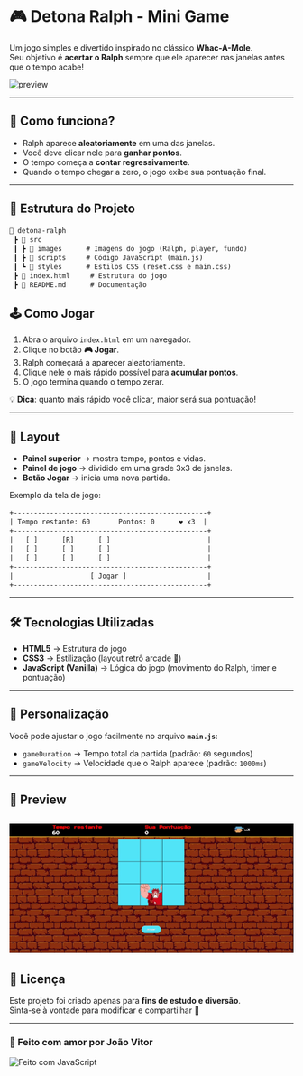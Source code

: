 # 🎮 Detona Ralph - Mini Game  

Um jogo simples e divertido inspirado no clássico **Whac-A-Mole**.  
Seu objetivo é **acertar o Ralph** sempre que ele aparecer nas janelas antes que o tempo acabe!  

![preview](https://media.giphy.com/media/v1.Y2lkPTc5MGI3NjExc2p1OXBmcXp4cnZwZ2VkamFjOGs2Y3NsYjBxejJ4amw3bnloMm96dSZlcD12MV9naWZzX3NlYXJjaCZjdD1n/4ZZDLqAtX9zYA/giphy.gif)  

---

## 🚀 Como funciona?  

- Ralph aparece **aleatoriamente** em uma das janelas.  
- Você deve clicar nele para **ganhar pontos**.  
- O tempo começa a **contar regressivamente**.  
- Quando o tempo chegar a zero, o jogo exibe sua pontuação final.  

---

## 📂 Estrutura do Projeto  

```plaintext
📁 detona-ralph
 ┣ 📂 src
 ┃ ┣ 📂 images      # Imagens do jogo (Ralph, player, fundo)
 ┃ ┣ 📂 scripts     # Código JavaScript (main.js)
 ┃ ┗ 📂 styles      # Estilos CSS (reset.css e main.css)
 ┣ 📄 index.html     # Estrutura do jogo
 ┣ 📄 README.md      # Documentação
```


## 🕹️ Como Jogar  

1. Abra o arquivo `index.html` em um navegador.  
2. Clique no botão **🎮 Jogar**.  
3. Ralph começará a aparecer aleatoriamente.  
4. Clique nele o mais rápido possível para **acumular pontos**.  
5. O jogo termina quando o tempo zerar.  

💡 **Dica**: quanto mais rápido você clicar, maior será sua pontuação!  

---

## 🎨 Layout  

- **Painel superior** → mostra tempo, pontos e vidas.  
- **Painel de jogo** → dividido em uma grade 3x3 de janelas.  
- **Botão Jogar** → inicia uma nova partida.  

Exemplo da tela de jogo:  
```plaintext
+------------------------------------------------+
| Tempo restante: 60       Pontos: 0      ❤️ x3  |
+------------------------------------------------+
|   [ ]      [R]      [ ]                        |
|   [ ]      [ ]      [ ]                        |
|   [ ]      [ ]      [ ]                        |
+------------------------------------------------+
|                   [ Jogar ]                    |
+------------------------------------------------+
```

---

## 🛠️ Tecnologias Utilizadas  

- **HTML5** → Estrutura do jogo  
- **CSS3** → Estilização (layout retrô arcade 🎨)  
- **JavaScript (Vanilla)** → Lógica do jogo (movimento do Ralph, timer e pontuação)  

---

## 🔧 Personalização  

Você pode ajustar o jogo facilmente no arquivo **`main.js`**:  

- `gameDuration` → Tempo total da partida (padrão: `60` segundos)  
- `gameVelocity` → Velocidade que o Ralph aparece (padrão: `1000ms`)  

---

## 📸 Preview  


![preview](./src/images/game.gif)  
---

## 📜 Licença  

Este projeto foi criado apenas para **fins de estudo e diversão**.  
Sinta-se à vontade para modificar e compartilhar 🎉  

---

### 💖 Feito com amor por **João Vitor**  

![Feito com JavaScript](https://img.shields.io/badge/Feito%20com-JavaScript-yellow?logo=javascript&logoColor=white&style=for-the-badge)  
